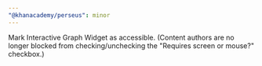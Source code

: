 ```yaml
---
"@khanacademy/perseus": minor
---
```


Mark Interactive Graph Widget as accessible. (Content authors are no longer blocked from checking/unchecking the "Requires screen or mouse?" checkbox.)
